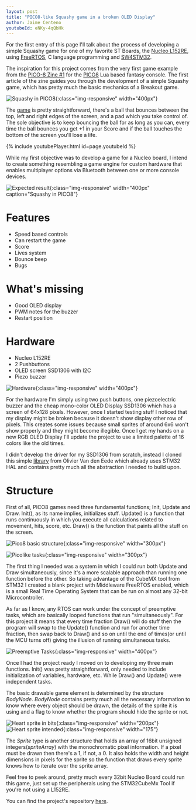 ```yaml
---
layout: post
title: "PICO8-like Squashy game in a broken OLED Display"
author: Jaime Centeno
youtubeId: eNKy-4qQbHk
---
```



For the first entry of this page I'll talk about the process of developing a simple Squashy game for one of my favorite ST Boards, the [Nucleo L152RE](https://www.st.com/en/evaluation-tools/nucleo-l152re.html), using [FreeRTOS](https://www.freertos.org/), C language programming and [SW4STM32](https://www.st.com/en/development-tools/sw4stm32.html).

The inspiration for this project comes from the very first game example from the [PICO-8 Zine  #1](https://sectordub.itch.io/pico-8-fanzine-1) for the [PICO8](https://www.lexaloffle.com/pico-8.php) Lua based fantasy console. The first article of the zine guides you through the development of a simple Squashy game, which has pretty much the basic mechanics of a Breakout game.

![Squashy in PICO8](/assets/images/squashyPico.png){:class="img-responsive" width="400px"}

The [game](https://www.lexaloffle.com/bbs/?cat=7&carts_tab=1#sub=2&mode=carts&search=squashy) is pretty straightforward, there's a ball that bounces between the top, left and right edges of the screen, and a pad which you take control of. The sole objective is to keep bouncing the ball for as long as you can, every time the ball bounces you get +1 in your Score and if the ball touches the bottom of the screen you'll lose a life.

{% include youtubePlayer.html id=page.youtubeId %}

While my first objective was to develop a game for a Nucleo board, I intend to create something resembling a game engine for custom hardware that enables multiplayer options via Bluetooth between one or more console devices.

![Expected result](/assets/images/expected.png){:class="img-responsive" width="400px" caption="Squashy in PICO8"}

# Features

* Speed based controls
* Can restart the game
* Score
* Lives system
* Bounce beep
* Bugs

# What's missing

* Good OLED display
* PWM notes for the buzzer
* Restart position

# Hardware

* Nucleo L152RE
* 2 Pushbuttons
* OLED screen SSD1306 with I2C
* Piezo buzzer

![Hardware](/assets/images/squashyNucleo.jpg){:class="img-responsive" width="400px"}

For the hardware I'm simply using two push buttons, one piezoelectric buzzer and the cheap mono-color OLED Display SSD1306 which has a screen of 64x128 pixels. However, once I started testing stuff I noticed that my display might be broken because it doesn't show display other row of pixels. This creates some issues because small sprites of around 6x6 won't show properly and they might become illegible. Once I get my hands on a new RGB OLED Display I'll update the project to use a limited palette of 16 colors like the old times.

I didn't develop the driver for my SSD1306 from scratch, instead I cloned this simple [library](https://github.com/4ilo/ssd1306-stm32HAL) from Olivier Van den Eede which already uses STM32 HAL and contains pretty much all the abstraction I needed to build upon.

# Structure

First of all, PICO8 games need three fundamental functions; Init, Update and Draw.
Init(), as its name implies, initializes stuff.
Update() is a function that runs continuously in which you execute all calculations related to movement, hits, score, etc.
Draw() is the function that paints all the stuff on the screen.

![Pico8 basic structure](/assets/images/picoBasic.png){:class="img-responsive" width="300px"}

![Picolike tasks](/assets/images/picoInNucleo.png){:class="img-responsive" width="300px"}

The first thing I needed was a system in which I could run both Update and Draw simultaneously, since it's a more scalable approach than running one function before the other. So taking advantage of the CubeMX tool from STM32 I created a blank project with Middleware FreeRTOS enabled, which is a small Real Time Operating System that can be run on almost any 32-bit Microcontroller.

As far as I know, any RTOS can work under the concept of preemptive tasks, which are basically looped functions that run "simultaneously". For this project it means that every time fraction Draw() will do stuff then the program will swap to the Update() function and run for another time fraction, then swap back to Draw() and so on until the end of times(or until the MCU turns off) giving the illusion of running simultaneous tasks.

![Preemptive Tasks](/assets/images/preemption.jpg){:class="img-responsive" width="400px"}

Once I had the project ready I moved on to developing my three main functions. Init() was pretty straightforward, only needed to include initialization of variables, hardware, etc. While Draw() and Update() were independent tasks.

The basic drawable game element is determined by the structure *BodyNode*. *BodyNode* contains pretty much all the necessary information to know where every object should be drawn, the details of the sprite it is using and a flag to know whether the program should hide the sprite or not.

![Heart sprite in bits](/assets/images/spriteHeart.png){:class="img-responsive" width="200px"}
![Heart sprite intended](/assets/images/spriteHeartPico.png){:class="img-responsive" width="175"}

The *Sprite* type is another structure that holds an array of 16bit unsigned integers(*spriteArray*) with the monochromatic pixel information. If a pixel must be drawn then there's a 1, if not, a 0. It also holds the width and height dimensions in pixels for the sprite so the function that draws every sprite knows how to iterate over the sprite array.

Feel free to peek around, pretty much every 32bit Nucleo Board could run this game, just set up the peripherals using the STM32CubeMx Tool if you're not using a L152RE.

You can find the project's repository [here](https://github.com/Gecko05/NucleoSquashy).
